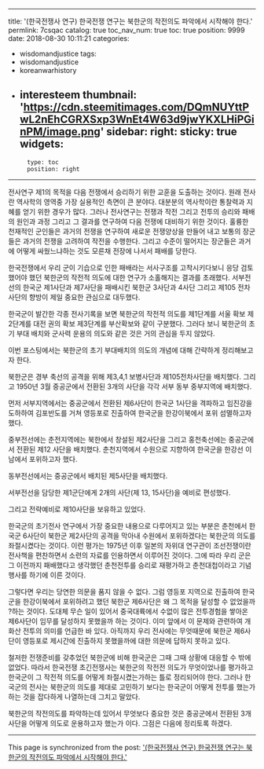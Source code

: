 
---
title: '(한국전쟁사 연구) 한국전쟁 연구는 북한군의 작전의도 파악에서 시작해야 한다.'
permlink: 7csqac
catalog: true
toc_nav_num: true
toc: true
position: 9999
date: 2018-08-30 10:11:21
categories:
- wisdomandjustice
tags:
- wisdomandjustice
- koreanwarhistory
- interesteem
thumbnail: 'https://cdn.steemitimages.com/DQmNUYttPwL2nEhCGRXSxp3WnEt4W63d9jwYKXLHiPGinPM/image.png'
sidebar:
    right:
        sticky: true
widgets:
    -
        type: toc
        position: right
---


전사연구 제1의 목적을 다음 전쟁에서 승리하기 위한 교훈을 도출하는 것이다. 원래 전사란 역사학의 영역중 가장 실용적인 측면이 큰 분야다. 대분분의 역사학이란 통찰력과 지혜를 얻기 위한 경우가 많다. 그러나 전사연구는 전쟁과 작전 그리고 전투의 승리와 패배의 원인과 과정 그리고 그 결과를 연구하여 다음 전쟁에 대비하기 위한 것이다. 훌륭한 천재적인 군인들은 과거의 전쟁을 연구하여 새로운 전쟁양상을 만들어 내고 보통의 장군들은 과거의 전쟁을 고려하여 작전을 수행한다. 그리고 수준이 떨어지는 장군들은 과거에 어떻게 싸웠느냐하는 것도 모른채 전장에 나서서 패배를 당한다. 

한국전쟁에서 우리 군이 기습으로 인한 패배라는 서사구조를 고착시키다보니 응당 검토했어야 했던 북한군의 작전적 의도에 대한 연구가 소홀해지는 결과를 초래했다. 서부전선의 한국군 제1사단과 제7사단을 패배시킨 북한군 3사단과 4사단 그리고 제105 전차사단의 향방이 제일 중요한 관심으로 대두했다. 

한국군이 발간한 각종 전사기록을 보면 북한군의 작전적 의도를 제1단계를 서울 확보 제2단계를 대전 권의 확보 제3단계를 부산확보와 같이 구분했다. 그러다 보니 북한군의 초기 부대 배치와 군사력 운용의 의도와 같은 것은 거의 관심을 두지 않았다. 

이번 포스팅에서는 북한군의 초기 부대배치의 의도의 개념에 대해 간략하게 정리해보고자 한다. 

북한군은 경부 축선의 공격을 위해 제3,4,1 보병사단과 제105전차사단을 배치했다. 그리고 1950년 3월 중공군에서 전환된 3개의 사단을 각각 서부 동부 중부지역에 배치했다. 
 
먼저 서부지역에서는 중공군에서 전환된  제6사단이 한국군 1사단을 격파하고 임진강을 도하하여 김포반도를 거쳐 영등포로 진출하여 한국군을 한강이북에서 포위 섬멸하고자 했다. 

 중부전선에는 춘전지역에는 북한에서 창설된 제2사단을 그리고 홍천축선에는 중공군에서 전환된 제12 사단을 배치했다. 춘천지역에서 수원으로 지향하여 한국군을 한강선 이남에서 포위하고자 했다.

 동부전선에서는 중공군에서 배치된 제5사단을 배치했다. 

 서부전선을 담당한 제1군단에게 2개의 사단(제 13, 15사단)을 예비로 편성했다. 

그리고 전략예비로 제10사단을 보유하고 있었다.

한국군의 초기전사 연구에서 가장 중요한 내용으로 다루어지고 있는 부분은 춘천에서 한국군 6사단이 북한군 제2사단의 공격을 막아내 수원에서 포위하겠다는 북한군의 의도를 좌절시켰다는 것이다. 이런 평가는 1975년 이후 일본의 자위대 연구관이 조선전쟁이란 전사책을 편찬하면서 소련의 자료를 인용하면서 이루어진 것이다. 그에 따라 우리 군은 그 이전까지 패배했다고 생각했던 춘천전투를 승리로 재평가하고 춘천대첩이라고 기념행사를 하기에 이른 것이다. 

그렇다면 우리는 당연한 의문을 품지 않을 수 없다. 그럼 영등포 지역으로 진출하여 한국군을 한강이북에서 포위하려고 했던 북한군 제6사단은 왜 그 목적을 달성할 수 없었을까 ?하는 것이다. 도대체 무슨 일이 있어서 중국대륙에서 수없이 많은 전투경험을 쌓아온 제6사단이 임무를 달성하지 못했을까 하는 것이다. 이미 앞에서 이 문제와 관련하여 개화산 전투의 의미를 언급한 바 있다. 아직까지 우리 전사에는 무엇때문에 북한군 제6사단이 영등포로 제시간에 진출하지 못했을까에 대한 의문에 답하지 못하고 있다. 


철저한 전쟁준비를 갖추었던 북한군에 비해 한국군은 그때 그때 상황에 대응할 수 밖에 없었다. 따라서 한국전쟁 초긴전쟁사는 북한군의 작전전 의도가 무엇이었나를 평가하고 한국군이 그 작전적 의도를 어떻게 좌절시켰는가하는 틀로 정리되어야 한다. 그러나 한국군의 전사는 북한군의 의도를 제대로 고민하기 보다는 한국군이 어떻게 전투를 했는가하는 것을 잡다하게 나열하는데 그치고 말았다. 

북한군의 작전의도를 파악하는데 있어서 무엇보다 중요한 것은 중공군에서 전환된 3개사단을 어떻게 의도로 운용하고자 했는가 이다. 그점은 다음에 정리토록 하겠다.

- - -

This page is synchronized from the post: ['(한국전쟁사 연구) 한국전쟁 연구는 북한군의 작전의도 파악에서 시작해야 한다.'](https://steemit.com/@wisdomandjustice/7csqac)
